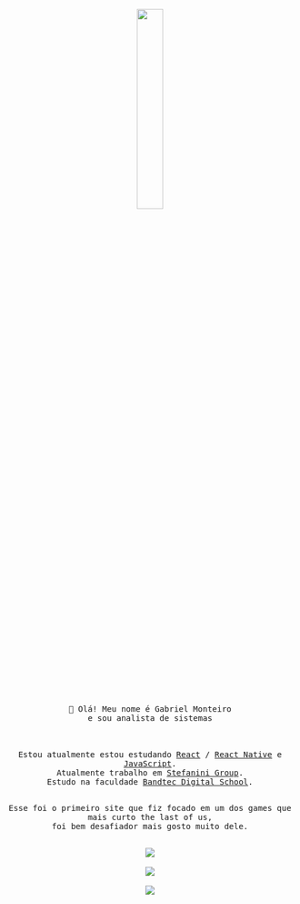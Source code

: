 <br>
<div align="center">
<img src="https://media.giphy.com/media/KBDzqHidthiHbeus6B/giphy.gif" align="center" width="30%">
<br>
<br>
</div>
<br>
<br>
<div align="center">
<samp>
👋 Olá! Meu nome é Gabriel Monteiro 
<br>e sou analista de sistemas
</samp>
</div>
<br>
<br>
<samp>
<p align="center">
Estou atualmente estou estudando  <a href="https://pt-br.reactjs.org/">React</a> / <a href="https://reactnative.dev/">React Native</a> e <a href="">JavaScript</a>.
<br>
Atualmente trabalho em <a href="https://stefanini.com/pt-br">Stefanini Group</a>.
<br>
Estudo na faculdade <a href="http://www.digitalschool.com.br/faculdade/">Bandtec Digital School</a>.
</samp>
<br>
<br>
<samp>
<p align="center">
Esse foi o primeiro site que fiz focado em um dos games que mais curto the last of us,
<br> foi bem desafiador mais gosto muito dele.
<br>
<br>
<div align="center">
<img src ="https://github-readme-stats.vercel.app/api/pin/?username=Ogabrielmonteiro&repo=site-pessoal&theme=algolia"/>
</div>
</samp>
<br>
<div align="center">
<img src="https://github-readme-stats.vercel.app/api/top-langs/?username=Ogabrielmonteiro&layout=compact&theme=algolia&show_icons=true"/>
</div>
<br>
<div align="center">
<img src="https://github-readme-stats.vercel.app/api?username=Ogabrielmonteiro&show_icons=true&theme=algolia "/>
</div>
